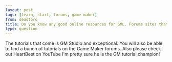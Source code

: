 ```yaml
---
layout: post
tags: [learn, start, forums, game maker]
from: deadtoro
title: Do you know any good online resources for GML. Forums sites that have project files anything really. I need practice.
type: question
---
```

The tutorials that come is GM Studio and exceptional. You will also be able to find a bunch of tutorials on the Game Maker forums. Also please check out HeartBest on YouTube I'm pretty sure he is the GM tutorial champion!
